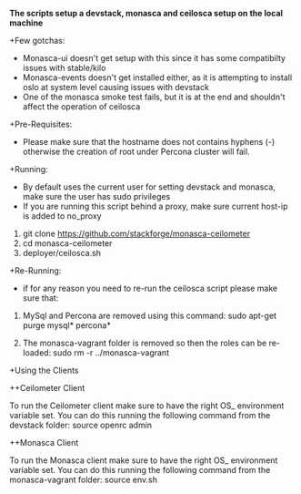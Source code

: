 **The scripts setup a devstack, monasca and ceilosca setup on the local machine**

+Few gotchas:

- Monasca-ui doesn't get setup with this since it has some compatibilty issues with stable/kilo
- Monasca-events doesn't get installed either, as it is attempting to install oslo at system level causing issues with devstack
- One of the monasca smoke test fails, but it is at the end and shouldn't affect the operation of ceilosca

+Pre-Requisites:

- Please make sure that the hostname does not contains hyphens (-) otherwise the creation of root under Percona cluster will fail.

+Running:

- By default uses the current user for setting devstack and monasca, make sure the user has sudo privileges
- If you are running this script behind a proxy, make sure current host-ip is added to no_proxy

1. git clone https://github.com/stackforge/monasca-ceilometer
2. cd monasca-ceilometer
3. deployer/ceilosca.sh

+Re-Running:

- if for any reason you need to re-run the ceilosca script please make sure that:

1. MySql and Percona are removed using this command:
sudo apt-get purge mysql* percona*

2. The monasca-vagrant folder is removed so then the roles can be re-loaded:
sudo rm -r ../monasca-vagrant

+Using the Clients

++Ceilometer Client

To run the Ceilometer client make sure to have the right OS_ environment variable set.
You can do this running the following command from the devstack folder:
source openrc admin

++Monasca Client

To run the Monasca client make sure to have the right OS_ environment variable set.
You can do this running the following command from the monasca-vagrant folder:
source env.sh

